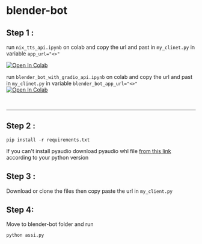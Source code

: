 # blender-bot

## Step 1 :
run ```nix_tts_api.ipynb``` on colab and copy the url and past in ```my_clinet.py``` in variable ```app_url="<>"```
<br>

[![Open In Colab](https://colab.research.google.com/assets/colab-badge.svg)](https://colab.research.google.com/github/android-iceland/blender-bot/blob/main/nix_tts_api.ipynb)


 run ```blender_bot_with_gradio_api.ipynb``` on colab and copy the url and past in ```my_clinet.py``` in variable ```blender_bot_app_url="<>"```
 <br>
[![Open In Colab](https://colab.research.google.com/assets/colab-badge.svg)](https://colab.research.google.com/github/android-iceland/blender-bot/blob/main/blender_bot_with_gradio_api.ipynb)

<br>

---
## Step 2 :
```
pip install -r requirements.txt
```
If you can't install pyaudio download pyaudio whl file 
[from this link](https://www.lfd.uci.edu/~gohlke/pythonlibs/) according to your python version

## Step 3 :
Download or clone the files then copy paste the url in ```my_client.py```

## Step 4:
Move to blender-bot folder and run
```
python assi.py
```

